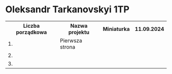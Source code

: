 # Oleksandr Tarkanovskyi 1TP

<table>
<tr>
  <th>Liczba porządkowa</th>
    <th>Nazwa projektu</th>
    <th>Miniaturka</th>
  <th>11.09.2024</th>
</tr>
  <tr>
    <td>1.</td>
    <td>Pierwsza strona</td>
    <td></td>
    <td></td>
  </tr>
  <tr>
    <td>2.</td>
    <td></td>
    <td></td>
    <td></td>
  </tr>
  <td>3.</td>
    <td></td>
    <td></td>
  <td></td>
  </tr>  
</table>
